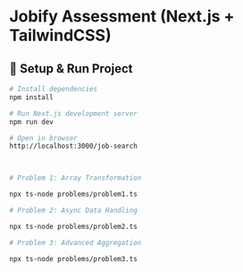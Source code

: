 # Jobify Assessment (Next.js + TailwindCSS)

## 🚀 Setup & Run Project

```bash
# Install dependencies
npm install

# Run Next.js development server
npm run dev

# Open in browser
http://localhost:3000/job-search



# Problem 1: Array Transformation

npx ts-node problems/problem1.ts

# Problem 2: Async Data Handling

npx ts-node problems/problem2.ts

# Problem 3: Advanced Aggregation

npx ts-node problems/problem3.ts
```
